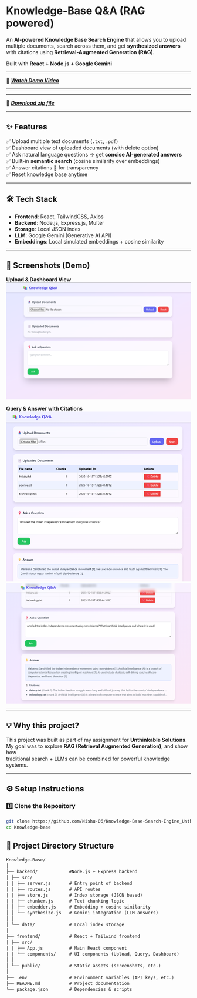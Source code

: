 # Knowledge-Base Q&A (RAG powered)

An **AI-powered Knowledge Base Search Engine** that allows you to upload multiple documents, search across them, and get **synthesized answers** with citations using **Retrieval-Augmented Generation (RAG)**.  

Built with **React + Node.js + Google Gemini** 

---
🎥 ***[Watch Demo Video](https://drive.google.com/file/d/1qJLn75gpRRnGxSVOoDKPhJdlB0Cp8r4I/view?usp=sharing)***

---

---
🎥 ***[Download zip file](https://drive.google.com/file/d/1B0cAcWkpIilLKfqE-bmM3YSJN55RxPyu/view?usp=sharing)***

---

## ✨ Features

✅ Upload multiple text documents (`.txt`, `.pdf`)  
✅ Dashboard view of uploaded documents (with delete option)  
✅ Ask natural language questions → get **concise AI-generated answers**  
✅ Built-in **semantic search** (cosine similarity over embeddings)  
✅ Answer citations 📎 for transparency  
✅ Reset knowledge base anytime  

---

## 🛠️ Tech Stack

- **Frontend**: React, TailwindCSS, Axios  
- **Backend**: Node.js, Express.js, Multer  
- **Storage**: Local JSON index  
- **LLM**: Google Gemini (Generative AI API)  
- **Embeddings**: Local simulated embeddings + cosine similarity  

---

## 📸 Screenshots (Demo)

**Upload & Dashboard View**  
<img src="frontend/public/img1.png" alt="Upload Demo" width="600"/>

**Query & Answer with Citations**  
<img src="frontend/public/img2.png" alt="Query Demo" width="600"/>
<img src="frontend/public/img3.png" alt="Query Demo" width="600"/>
 

---

## 💡 Why this project?
This project was built as part of my assignment for **Unthinkable Solutions**.  
My goal was to explore **RAG (Retrieval Augmented Generation)**, and show how  
traditional search + LLMs can be combined for powerful knowledge systems.

---

## ⚙️ Setup Instructions

### 1️⃣ Clone the Repository
```bash
git clone https://github.com/Nishu-06/Knowledge-Base-Search-Engine_Unthinkable
cd Knowledge-base
```
## 📂 Project Directory Structure
```
Knowledge-Base/
│
├── backend/            #Node.js + Express backend
│ ├── src/
│ │ ├── server.js       # Entry point of backend
│ │ ├── routes.js       # API routes
│ │ ├── store.js        # Index storage (JSON based)
│ │ ├── chunker.js      # Text chunking logic
│ │ ├── embedder.js     # Embedding + cosine similarity
│ │ └── synthesize.js   # Gemini integration (LLM answers)
│ │
│ └── data/             # Local index storage
│
├── frontend/           # React + Tailwind frontend
│ ├── src/
│ │ ├── App.js          # Main React component
│ │ └── components/     # UI components (Upload, Query, Dashboard)
│ │
│ └── public/           # Static assets (screenshots, etc.)
│
├── .env                # Environment variables (API keys, etc.)
├── README.md           # Project documentation
└── package.json        # Dependencies & scripts
```


